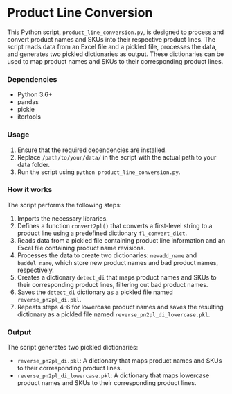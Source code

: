 # Product Line Conversion

This Python script, `product_line_conversion.py`, is designed to process and convert product names and SKUs into their respective product lines. The script reads data from an Excel file and a pickled file, processes the data, and generates two pickled dictionaries as output. These dictionaries can be used to map product names and SKUs to their corresponding product lines.

### Dependencies

- Python 3.6+
- pandas
- pickle
- itertools

### Usage

1. Ensure that the required dependencies are installed.
2. Replace `/path/to/your/data/` in the script with the actual path to your data folder.
3. Run the script using `python product_line_conversion.py`.

### How it works

The script performs the following steps:

1. Imports the necessary libraries.
2. Defines a function `convert2pl()` that converts a first-level string to a product line using a predefined dictionary `fl_convert_dict`.
3. Reads data from a pickled file containing product line information and an Excel file containing product name revisions.
4. Processes the data to create two dictionaries: `newadd_name` and `baddel_name`, which store new product names and bad product names, respectively.
5. Creates a dictionary `detect_di` that maps product names and SKUs to their corresponding product lines, filtering out bad product names.
6. Saves the `detect_di` dictionary as a pickled file named `reverse_pn2pl_di.pkl`.
7. Repeats steps 4-6 for lowercase product names and saves the resulting dictionary as a pickled file named `reverse_pn2pl_di_lowercase.pkl`.

### Output

The script generates two pickled dictionaries:

- `reverse_pn2pl_di.pkl`: A dictionary that maps product names and SKUs to their corresponding product lines.
- `reverse_pn2pl_di_lowercase.pkl`: A dictionary that maps lowercase product names and SKUs to their corresponding product lines.